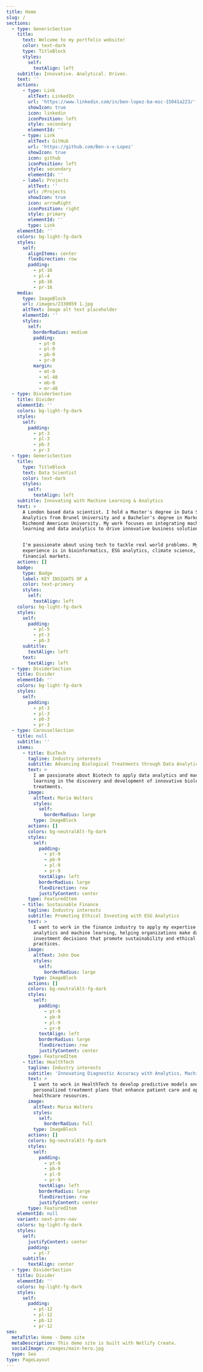 ```yaml
---
title: Home
slug: /
sections:
  - type: GenericSection
    title:
      text: Welcome to my portfolio website!
      color: text-dark
      type: TitleBlock
      styles:
        self:
          textAlign: left
    subtitle: Innovative. Analytical. Driven.
    text: ''
    actions:
      - type: Link
        altText: LinkedIn
        url: 'https://www.linkedin.com/in/ben-lopez-ba-msc-15041a223/'
        showIcon: true
        icon: linkedin
        iconPosition: left
        style: secondary
        elementId: ''
      - type: Link
        altText: GitHub
        url: 'https://github.com/Ben-s-v-Lopez'
        showIcon: true
        icon: github
        iconPosition: left
        style: secondary
        elementId: ''
      - label: Projects
        altText: ''
        url: /Projects
        showIcon: true
        icon: arrowRight
        iconPosition: right
        style: primary
        elementId: ''
        type: Link
    elementId: ''
    colors: bg-light-fg-dark
    styles:
      self:
        alignItems: center
        flexDirection: row
        padding:
          - pt-16
          - pl-4
          - pb-16
          - pr-16
    media:
      type: ImageBlock
      url: /images/2330859 1.jpg
      altText: Image alt text placeholder
      elementId: ''
      styles:
        self:
          borderRadius: medium
          padding:
            - pt-0
            - pl-0
            - pb-0
            - pr-0
          margin:
            - mt-0
            - ml-48
            - mb-0
            - mr-48
  - type: DividerSection
    title: Divider
    elementId: ''
    colors: bg-light-fg-dark
    styles:
      self:
        padding:
          - pt-3
          - pl-3
          - pb-3
          - pr-3
  - type: GenericSection
    title:
      type: TitleBlock
      text: Data Scientist
      color: text-dark
      styles:
        self:
          textAlign: left
    subtitle: Innovating with Machine Learning & Analytics
    text: >
      A London based data scientist. I hold a Master's degree in Data Science &
      Analytics from Brunel University and a Bachelor's degree in Marketing from
      Richmond American University. My work focuses on integrating machine
      learning and data analytics to drive innovative business solutions.


      I'm passionate about using tech to tackle real world problems. My
      experience is in bioinformatics, ESG analytics, climate science, and the
      financial markets.
    actions: []
    badge:
      type: Badge
      label: KEY INSIGHTS OF A
      color: text-primary
      styles:
        self:
          textAlign: left
    colors: bg-light-fg-dark
    styles:
      self:
        padding:
          - pl-5
          - pt-3
          - pb-3
      subtitle:
        textAlign: left
      text:
        textAlign: left
  - type: DividerSection
    title: Divider
    elementId: ''
    colors: bg-light-fg-dark
    styles:
      self:
        padding:
          - pt-3
          - pl-3
          - pb-3
          - pr-3
  - type: CarouselSection
    title: null
    subtitle: ''
    items:
      - title: BioTech
        tagline: Industry interests
        subtitle: Advancing Biological Treatments through Data Analytics
        text: >
          I am passionate about Biotech to apply data analytics and machine
          learning in the discovery and development of innovative biological
          treatments.
        image:
          altText: Maria Walters
          styles:
            self:
              borderRadius: large
          type: ImageBlock
        actions: []
        colors: bg-neutralAlt-fg-dark
        styles:
          self:
            padding:
              - pt-9
              - pb-9
              - pl-9
              - pr-9
            textAlign: left
            borderRadius: large
            flexDirection: row
            justifyContent: center
        type: FeaturedItem
      - title: Sustainable Finance
        tagline: Industry interests
        subtitle: Promoting Ethical Investing with ESG Analytics
        text: >
          I want to work in the finance industry to apply my expertise in ESG
          analytics and machine learning, helping organizations make data-driven
          investment decisions that promote sustainability and ethical
          practices.
        image:
          altText: John Doe
          styles:
            self:
              borderRadius: large
          type: ImageBlock
        actions: []
        colors: bg-neutralAlt-fg-dark
        styles:
          self:
            padding:
              - pt-9
              - pb-9
              - pl-9
              - pr-9
            textAlign: left
            borderRadius: large
            flexDirection: row
            justifyContent: center
        type: FeaturedItem
      - title: HealthTech
        tagline: Industry interests
        subtitle: 'Innovating Diagnostic Accuracy with Analytics, Machine Learning, & AI'
        text: >
          I want to work in HealthTech to develop predictive models and
          personalized treatment plans that enhance patient care and optimize
          healthcare resources.
        image:
          altText: Maria Walters
          styles:
            self:
              borderRadius: full
          type: ImageBlock
        actions: []
        colors: bg-neutralAlt-fg-dark
        styles:
          self:
            padding:
              - pt-9
              - pb-9
              - pl-9
              - pr-9
            textAlign: left
            borderRadius: large
            flexDirection: row
            justifyContent: center
        type: FeaturedItem
    elementId: null
    variant: next-prev-nav
    colors: bg-light-fg-dark
    styles:
      self:
        justifyContent: center
        padding:
          - pt-7
      subtitle:
        textAlign: center
  - type: DividerSection
    title: Divider
    elementId: ''
    colors: bg-light-fg-dark
    styles:
      self:
        padding:
          - pt-12
          - pl-12
          - pb-12
          - pr-12
seo:
  metaTitle: Home - Demo site
  metaDescription: This demo site is built with Netlify Create.
  socialImage: /images/main-hero.jpg
  type: Seo
type: PageLayout
---
```

